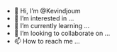 - 👋 Hi, I’m @Kevindjoum
- 👀 I’m interested in ...
- 🌱 I’m currently learning ...
- 💞️ I’m looking to collaborate on ...
- 📫 How to reach me ...

<!---
Kevindjoum/Kevindjoum is a ✨ special ✨ repository because its `README.md` (this file) appears on your GitHub profile.
You can click the Preview link to take a look at your changes.
--->
